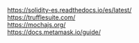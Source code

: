 https://solidity-es.readthedocs.io/es/latest/
<br>
https://trufflesuite.com/
<br>
https://mochajs.org/
<br>
https://docs.metamask.io/guide/

